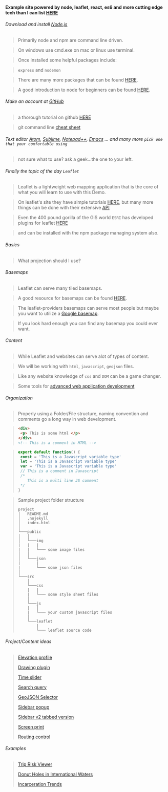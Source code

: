 #### Example site powered by node, leaflet, react, es6 and more cutting edge tech than I can list [HERE](https://cdflint.github.io/WiHD/#map)

###### Download and install [Node.js](https://nodejs.org/en/download/)

> Primarily node and npm are command line driven.

> On windows use cmd.exe on mac or linux use terminal.

> Once installed some helpful packages include:

> `express` and `nodemon`

> There are many more packages that can be found [HERE](https://www.npmjs.com/).

> A good introduction to node for beginners can be found [HERE](https://www.nodebeginner.org/).

###### Make an account at [GitHub](https://github.com/)

> a thorough tutorial on github [HERE](http://product.hubspot.com/blog/git-and-github-tutorial-for-beginners)

> git command line [cheat sheet](https://services.github.com/on-demand/downloads/github-git-cheat-sheet.pdf)

###### Text editor [Atom](https://atom.io/), [Sublime](https://www.sublimetext.com/), [Notepad++](https://notepad-plus-plus.org/), [Emacs](https://www.gnu.org/s/emacs/) ... and many more `pick one that your comfortable using`

> not sure what to use? ask a geek...the one to your left.

###### Finally the topic of the day `Leaflet`

> Leaflet is a lightweight web mapping application that is the core of what you will learn to use with this Demo.

> On leaflet's site they have simple tutorials [HERE](http://leafletjs.com/examples.html), but many more things can be done with their extensive [API](http://leafletjs.com/reference-1.2.0.html)

> Even the 400 pound gorilla of the GIS world `ESRI` has developed plugins for leaflet [HERE](https://esri.github.io/esri-leaflet/examples/)

> and can be installed with the npm package managing system also.

###### Basics

> What projection should I use?

###### Basemaps

> Leaflet can serve many tiled basemaps.

> A good resource for basemaps can be found [HERE](https://leaflet-extras.github.io/leaflet-providers/preview/).

> The leaflet-providers basemaps can serve most people but maybe you want to utilize a [Google basemap](http://bl.ocks.org/crofty/2197701).

> If you look hard enough you can find any basemap you could ever want.

###### Content

> While Leaflet and websites can serve alot of types of content.

> We will be working with `html`, `javascript`, `geojson` files.

> Like any website knowledge of `css` and `DOM` can be a game changer.

> Some tools for [advanced web application development](https://www.keycdn.com/blog/web-development-tools/)

###### Organization

> Properly using a Folder/File structure, naming convention and comments go a long way in web development.

> ```html
> <div>
>  <p> This is some html </p>
> </div>
> <!-- This is a comment in HTML -->
> ```

> ```javascript
> export default function() {
>  const = 'This is a Javascript variable type'
>  let = 'This is a Javascript variable type'
>  var = 'This is a Javascript variable type'
>  // This is a comment in Javascript
>  /*
>     This is a multi line JS comment
>  */
> }
> ```

> Sample project folder structure
> ```
> project
> │   README.md
> │   .nojekyll    
> │   index.html
> │
> └───public
> │   │   
> │   └───img
> |   |   |
> |   |   └─── some image files
> │   │   
> │   └───json
> |       |
> |       └─── some json files
> │   
> └───src
>     │   
>     └───css
>     |   |
>     |   └─── some style sheet files
>     │   
>     └───js
>     |   |
>     |   └─── your custom javascript files
>     │   
>     └───leaflet
>         |
>         └─── leaflet source code
> ```

###### Project/Content ideas

> [Elevation profile](http://mrmufflon.github.io/Leaflet.Elevation/)
>
> [Drawing plugin](https://github.com/Wildhoney/Leaflet.FreeDraw)
>
> [Time slider](http://dwilhelm89.github.io/LeafletSlider/)
>
> [Search query](https://github.com/stefanocudini/leaflet-search)
>
> [GeoJSON Selector](https://github.com/stefanocudini/leaflet-geojson-selector)
>
> [Sidebar popup](https://github.com/turbo87/leaflet-sidebar/)
>
> [Sidebar v2 tabbed version](https://github.com/turbo87/sidebar-v2/)
>
> [Screen print](https://github.com/rowanwins/leaflet-easyPrint)
>
> [Routing control](https://github.com/Turistforeningen/leaflet-routing)

###### Examples

> [Trip Risk Viewer](http://www.triprisk.com.au/)
>
> [Donut Holes in International Waters](http://donutholes.ch/)
>
> [Incarceration Trends](http://trends.vera.org/incarceration-rates?year=1970)
